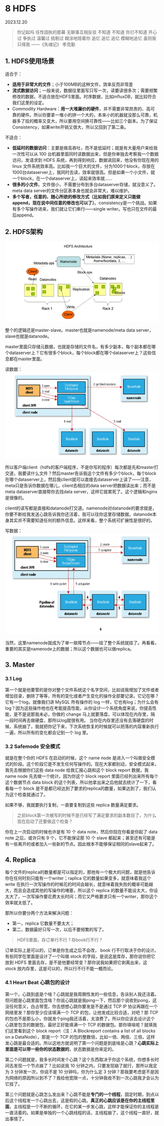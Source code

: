 # 8 HDFS

2023.12.20

> 你记起吗
> 任性固执的那幕 无聊事互相反驳
> 不知道 不知道 你已不知道
> 开心过 争执过 温馨过 挑剔过
> 糊涂地陪着你 追忆 追忆 追忆
> 模糊地追忆 虽则我 只得我
> ——《失魂记》 李克勤

## 1. HDFS使用场景

适合于：
- **适用于非常大的文件**；小于100MB的这种文件，效率反而非常差
- **流式数据访问**；一般来说，数据往里面写只写一次，读要读很多次；需要频繁修改的数据，不适合放在HDFS里面。时序数据，比如influxDB，就比较符合我们这里的设定。
- Commodity Hardware：**用一大堆廉价的硬件**，并不需要非常昂贵的、高可靠的硬件。所以你要拿一堆小的拼一个大的，本来小的机器就没那么可靠，机器多了挂的概率又变大，所以要用空间换可靠性——比如三个副本。为了保证Consistency，如果write开销又很大，所以又回到了第二条。

不适合：
- **低延时的数据访问**：主要是做高吞吐，而不是低延时；就是有大量用户来给我一次性可以从 100 台机器里面同时读数据出来，但是你单独去考察我一个数据访问，发请求到 HDFS 系统，再到得到响应，数据读回来，他没有你现在用的 linux 文件系统效率高。比如我一个巨大的文件，分为1000个block，存放在1000台dataserver上，我同时去读，效率就很高。但是如果一个小文件，就一个block，在一个dataserver上，读起来效率就……
- **很多的小文件**。文件很小，不需要分布到多台dataserver存储，就没意义了。meta data server的文件分区表本身也就会非常大，难以维护。
- **多个写者，任意的、随心所欲的修改方式（比如我们原来定义只能做append，现在说中间任意的修改也可以了）**。consistency是一个挑战。如果有多个写操作进来，我们就让它们串行——single writer。写也只在文件的最后append。

## 2. HDFS架构

![](./res/hdfs-arch.png)

整个的逻辑还是master-slave。master也就是namenode/meta data server，slave也就是datanode。

master里面只存储元数据，也就是存储的文件名，有多少副本，每个副本都在哪个dataserver上？它有很多个block，每个block都在哪个dataserver上？这些信息都在master里面。

读数据：
![](./res/read-data.png)

所以客户端client（hdfs的客户端程序，不是你写的程序）每次都是先和master打交道，我要读什么文件？然后master告诉我这个文件有多少个block，每个block在哪个dataserver上，然后我client就可以直接去dataserver上读了——注意，meta只是告诉你数据在哪儿，client去相应的data server把数据读出来；而不是meta dataserver直接帮你去找data server，这样它就累死了。这个逻辑和nginx是很像的。

client的读写都是直接和datanode打交道。namenode对datanode的要求就是，你要不断给我发送心跳告诉我你还活着，我可以往你这里存储数据。datanode本身其实并不需要知道任何的额外信息。这样来看，整个系统可扩展性是很好的。

写数据：
![](./res/write-data.png)

当然，这里namenode就成为了单一故障节点——挂了整个系统就挂了。再看看，重要的其实是namenode上的数据；所以这个数据也可以做replica。

## 3. Master

### 3.1 Log

第一个就是他要管的是你对整个文件系统这个名字空间，比如说我增加了文件或者增加目录，删除了等等，所有的变化或者产生变化的操作全部要记录。它记在哪？它有一个log，就像我们讲 MySQL 所有操作的 log 一样，它也有log；为什么会有log？因为这些操作他也在考能提高性能，从你设计一个系统角度来说，你提高性能，是不是说那我未必，你做的 change 马上就要落盘，可以体现在内存里，隔一段时间再去做硬盘，那所以log就很有用。
当你在内存里还没有去落硬盘的时候，系统崩了，我就把你记下来，下次系统恢复的时候就可以把落的内容重新执行一遍，所以所有的变化都会记到一个 log 里。

### 3.2 Safemode 安全模式

就是在整个你的 HDFS 在启动的时候，这个 name node 是进入一个叫做安全模式的阶段。这个阶段它是不发生任何写操作的。现在大家都别动，安全模式起来，我先去根据你们这些 data node 给我汇报心跳和这个 block report 数据，我name node 先去做一个统计。因为你这个 block report 里面已经列出来所有每个这个数据节点 data block 的这个列表，所以他拿出来之后他就去统计了一下，看看每一个 block 是不是都已经达到了要求的replica的数量，如果达到了，我们认为这个检查就通过了。

如果不够，我就要执行复制，一直要复制到这些 replica 数量满足要求。

> 之前block第一次被写的时候不是已经写了满足要求的副本数目了，为什么现在启动了还要做这个检查？

你在上一次启动的时候也许是有 10 个 data note，然后你现在你看是你起了 data note 之后，或许只有 9 个，它不能保证那 10 个 slave 都起来；甚至还有可能是有一些离开的或者加入一些新的节点。因此根本不能够保证相同的slave起来了。



## 4. Replica

每个文件的replica的数量都是可以指定的，那他有一个极大的问题，就是他告诉你在任何时刻只能有一个writer；raplica 它的数量如果变多，就意味着我这个 write 在执行一次写操作的时候花的时间会越长，就意味着我失败的概率可能越大，而且会造成其他的写操作的堵塞，所以这个 replica 的数量不能设太大，你设太大了，一次写操作要花费太长时间；而它又严格要求只有一个writer，那你这个效率就太低了。

那所以你要分两个方法来解决问题：
- 第一，replica 它数量不要太大；
- 第二，数据最好只写一次，以后不要频繁的写了。

> HDFS里面，存订单行不行？存book行不行？

订单实际上是可以的，订单是你生成之后不会改， book 行不行取决于你的设计。有些同学在里面是设计了一个叫做 stock 的字段，是说这是库存，那你说你把它放到 HDFS 里面去存，是不是他要经常变？那你说我如果把它剥离出来，这 stock 放内存里，这是可以的，所以行不行不能一概而论。

### 4.1 Heart Beat 心跳包的设计

第一个，心跳到底是个啥？心跳就是我周期性发的一些信息，告诉别人我还活着。但问题是心跳里面包含啥？你说心跳就是我ping一下，然后那个说收到pong，这没任何意义，白占带宽，你去想想心跳你要发是不是通过 TCP IP 协议再跟在一个网络里发？那你至少应该填满一个 TCP 的包，让他发成比较合适，对吧？那 TCP 的包也不是那么小，你就发个ping我还活着，太浪费了。所以你应该去设计这个心跳里包含的数据包，最好正好能填满一个 TCP 的数据包。那你填啥呢？就填我们这里看到这个 block report（注：A Blockreport contains a list of all blocks on a DataNode），那是一个 TCP 的包的整数倍，比如一倍、两倍、三倍，这样发心跳是最合适的。所以这地方就说明了第一个问题是到底啥是心跳？**心跳实际上里面是可以带一些你的状态数据的**，状态数据是你来定的。

第二个问题就是，我多长时间发个心跳？这个东西取决于你这个系统，你想多长时间去发现一个节点崩了？比如说我 10 分钟之内，只要发现崩了就行，那所以我定为 3 分钟发一次，你说不是 10 分钟吗，你为什么定 3 分钟？那我要考虑是不是因为网络的原因所以到不了？我给他宽限一点，十分钟我收不到一次心跳我才会认为它挂了。

第三个问题就是心跳怎么发出来？心跳不能是**专门的一个线程**，固定时期，到点以后这个线程发一个心跳出去，这是假的心跳。**真正的心跳应该是在你的主线程里面**，主线程是一个不断的循环，在它的某一步发心跳，这样才能保证你的主线程是一直活着的。如果是单独的一个心跳线程的话，主线程崩了，这个线程一直好，就出事情了。